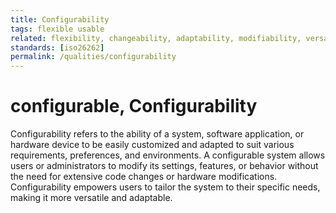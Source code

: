 ```yaml
---
title: Configurability
tags: flexible usable
related: flexibility, changeability, adaptability, modifiability, versatility
standards: [iso26262]
permalink: /qualities/configurability
---
```


# configurable, Configurability

Configurability refers to the ability of a system, software application, or hardware device to be easily customized and adapted to suit various requirements, preferences, and environments. 
A configurable system allows users or administrators to modify its settings, features, or behavior without the need for extensive code changes or hardware modifications. 
Configurability empowers users to tailor the system to their specific needs, making it more versatile and adaptable.